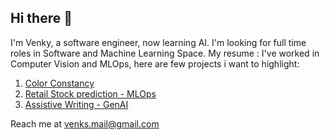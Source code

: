 ## Hi there 👋
I'm Venky, a software engineer, now learning AI.
I'm looking for full time roles in Software and Machine Learning Space. My resume : 
I've worked in Computer Vision and MLOps, here are few projects i want to highlight:

1. [Color Constancy](https://github.com/VenkyGitRep/AdvancedPerception-ColorConstancy/tree/ColorConstancy_Final)
2. [Retail Stock prediction - MLOps](https://github.com/VenkyGitRep/MLOps_Pipeline_Final/tree/main)
3. [Assistive Writing - GenAI](https://github.com/VenkyGitRep/genai_storyteller)

Reach me at [venks.mail@gmail.com](mailto:venks.mail@gmail.com)

<!--
**VenkyGitRep/Venkygitrep** is a ✨ _special_ ✨ repository because its `README.md` (this file) appears on your GitHub profile.

Here are some ideas to get you started:

- 🔭 I’m currently working on ...
- 🌱 I’m currently learning ...
- 👯 I’m looking to collaborate on ...
- 🤔 I’m looking for help with ...
- 💬 Ask me about ...
- 📫 How to reach me: ...
- 😄 Pronouns: ...
- ⚡ Fun fact: ...
-->
